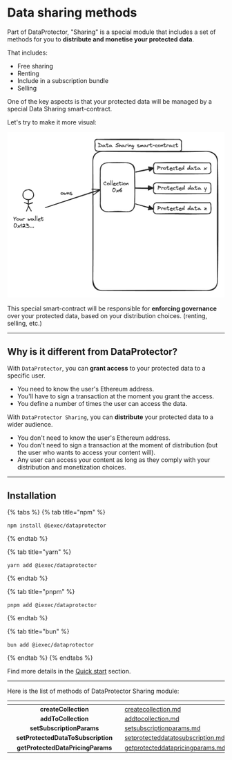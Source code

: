 # Data sharing methods

Part of DataProtector, "Sharing" is a special module that includes a set of methods for you
to **distribute and monetise your protected data**.

That includes:
 - Free sharing
 - Renting
 - Include in a subscription bundle
 - Selling

One of the key aspects is that your protected data will be managed by a special Data Sharing
smart-contract.

Let's try to make it more visual:

![Data Sharing smart-contract](data-sharing-sc.png)

This special smart-contract will be responsible for **enforcing governance** over your protected data,
based on your distribution choices. (renting, selling, etc.)

-----

## Why is it different from DataProtector?

With `DataProtector`, you can **grant access** to your protected data to a specific user.
 - You need to know the user's Ethereum address.
 - You'll have to sign a transaction at the moment you grant the access.
 - You define a number of times the user can access the data.

With `DataProtector Sharing`, you can **distribute** your protected data to a wider audience.
 - You don't need to know the user's Ethereum address.
 - You don't need to sign a transaction at the moment of distribution (but the user who wants to
access your content will).
 - Any user can access your content as long as they comply with your distribution and monetization
choices.

-----

## Installation

{% tabs %}
{% tab title="npm" %}
```
npm install @iexec/dataprotector
```
{% endtab %}

{% tab title="yarn" %}
```
yarn add @iexec/dataprotector
```
{% endtab %}

{% tab title="pnpm" %}
```
pnpm add @iexec/dataprotector
```
{% endtab %}

{% tab title="bun" %}
```
bun add @iexec/dataprotector
```
{% endtab %}
{% endtabs %}

Find more details in the [Quick start](../dataprotector/quick-start.md) section.

-----

Here is the list of methods of DataProtector Sharing module:

<table data-card-size="large" data-view="cards">
  <thead>
  <tr>
    <th align="center"></th>
    <th align="center"></th>
    <th></th>
    <th data-hidden data-card-target data-type="content-ref"></th>
  </tr>
  </thead>
  <tbody>
  <tr>
    <td align="center"></td>
    <td align="center"><strong>createCollection</strong></td>
    <td></td>
    <td><a href="createcollection.md">createcollection.md</a></td>
  </tr>
  <tr>
    <td align="center"></td>
    <td align="center"><strong>addToCollection</strong></td>
    <td></td>
    <td><a href="addtocollection.md">addtocollection.md</a></td>
  </tr>
  <tr>
    <td align="center"></td>
    <td align="center"><strong>setSubscriptionParams</strong></td>
    <td></td>
    <td><a href="setsubscriptionparams.md">setsubscriptionparams.md</a></td>
  </tr>
  <tr>
    <td align="center"></td>
    <td align="center"><strong>setProtectedDataToSubscription</strong></td>
    <td></td>
    <td><a href="setprotecteddatatosubscription.md">setprotecteddatatosubscription.md</a></td>
  </tr>
  <tr>
    <td align="center"></td>
    <td align="center"><strong>getProtectedDataPricingParams</strong></td>
    <td></td>
    <td><a href="getprotecteddatapricingparams.md">getprotecteddatapricingparams.md</a></td>
  </tr>
  </tbody>
</table>
